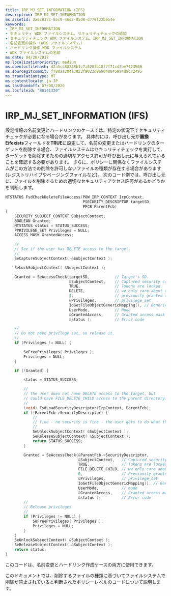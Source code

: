 ```yaml
---
title: IRP_MJ_SET_INFORMATION (IFS)
description: IRP_MJ_SET_INFORMATION
ms.assetid: 2a6c837c-85c9-46d8-85d8-d779f22be54e
keywords:
- IRP_MJ_SET_INFORMATION
- セキュリティ WDK ファイルシステム、セキュリティチェックの追加
- セキュリティチェック WDK ファイルシステム、IRP_MJ_SET_INFORMATION
- 名前変更の操作 (WDK ファイルシステム)
- ハードリンク操作 WDK ファイルシステム
- WDK ファイルシステムの名前
ms.date: 04/20/2017
ms.localizationpriority: medium
ms.openlocfilehash: d2a1cd88248b1c7a328fb18f7f71cd2be7423500
ms.sourcegitcommit: f788aa204a3923f9023d8690488459a4d9bc2495
ms.translationtype: MT
ms.contentlocale: ja-JP
ms.lasthandoff: 07/08/2020
ms.locfileid: "86141320"
---
```

# <a name="irp_mj_set_information-ifs"></a>IRP_MJ_SET_INFORMATION (IFS)

設定情報の名前変更とハードリンクのケースでは、特定の状況下でセキュリティチェックが必要になる場合があります。 具体的には、呼び出し元が**置換 Eifexists**フィールドを**TRUE**に設定して、名前の変更またはハードリンクのターゲットを削除する場合、ファイルシステムはセキュリティチェックを実行して、ターゲットを削除するための適切なアクセス許可が呼び出し元に与えられていることを確認する必要があります。 さらに、ポリシーに関係なくファイルシステムがこの方法での削除を許可しないファイルの種類が存在する場合があります (レジストリハイブやページングファイルなど)。 次のコード例では、呼び出し元に、ファイルを削除するための適切なセキュリティアクセス許可があるかどうかを判断します。

```cpp
NTSTATUS FsdCheckDeleteFileAccess(POW_IRP_CONTEXT IrpContext,
                                  PSECURITY_DESCRIPTOR targetSD,
                                  PFCB ParentFcb)
{
    SECURITY_SUBJECT_CONTEXT SubjectContext;
    BOOLEAN Granted;
    NTSTATUS status = STATUS_SUCCESS;
    PPRIVILEGE_SET Privileges = NULL;
    ACCESS_MASK GrantedAccess;

    //
    // See if the user has DELETE access to the target.
    //
    SeCaptureSubjectContext( &SubjectContext );

    SeLockSubjectContext( &SubjectContext );

    Granted = SeAccessCheck(targetSD,           // Target's SD.
                            &SubjectContext,    // Captured security context.
                            TRUE,               // Tokens are locked.
                            DELETE,             // we only care about delete
                            0,                  // previously granted access.
                            &Privileges,        // privilege_set
                            IoGetFileObjectGenericMapping(), // Generic mappings.
                            UserMode,           // Mode
                            &GrantedAccess,     // Granted access mask
                            &status );          // Error code

    //
    // Do not need privilege set, so release it.
    //
    if (Privileges != NULL) {

        SeFreePrivileges( Privileges );
        Privileges = NULL;
    }

    if (!Granted) {

        status = STATUS_SUCCESS;

        //
        // The user does not have DELETE access to the target, but
        // could have FILE_DELETE_CHILD access to the parent directory.
        //
        (void) FsdLoadSecurityDescriptor(IrpContext, ParentFcb);
        if (!ParentFcb->SecurityDescriptor) {
            //
            // fine - no security is fine - the user gets to do what they want
            //
            SeUnlockSubjectContext( &SubjectContext );
            SeReleaseSubjectContext( &SubjectContext );
            return STATUS_SUCCESS;
        }

        Granted = SeAccessCheck(&ParentFcb->SecurityDescriptor,
                                &SubjectContext,   // Captured security context.
                                TRUE,              // Tokens are locked.
                                FILE_DELETE_CHILD, // we only care about delete
                                0,                 // Previously granted access.
                                &Privileges,       // privilege_set
                                IoGetFileObjectGenericMapping(), // Generic mappings
                                UserMode,          // mode
                                &GrantedAccess,    // Granted access mask
                                &status );         // Error code
        //
        // Release privileges
        //
        if (Privileges != NULL) {
            SeFreePrivileges( Privileges );
            Privileges = NULL;
        }
    }
    SeUnlockSubjectContext( &SubjectContext );
    SeReleaseSubjectContext( &SubjectContext );
    return status;
}
```

このコードは、名前変更とハードリンク作成ケースの両方に使用できます。

このドキュメントでは、削除するファイルの種類に基づいてファイルシステムで削除が禁止されていると判断されたポリシーレベルのコードについて説明します。
